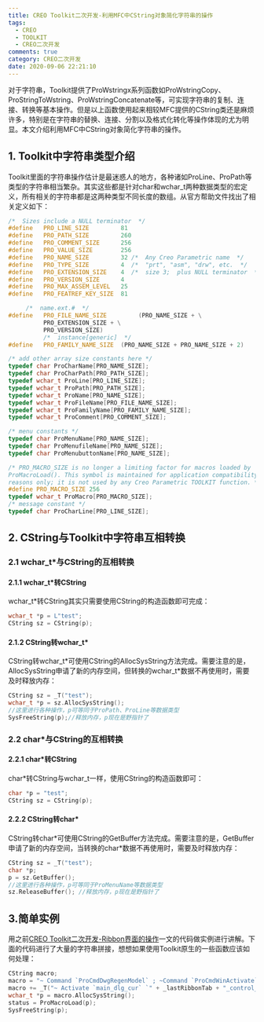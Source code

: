```yaml
---
title: CREO Toolkit二次开发-利用MFC中CString对象简化字符串的操作
tags:
  - CREO
  - TOOLKIT
  - CREO二次开发
comments: true
category: CREO二次开发
date: 2020-09-06 22:21:10
---
```



对于字符串，Toolkit提供了ProWstringx系列函数如ProWstringCopy、ProStringToWstring、ProWstringConcatenate等，可实现字符串的复制、连接、转换等基本操作。但是以上函数使用起来相较MFC提供的CString类还是麻烦许多，特别是在字符串的替换、连接、分割以及格式化转化等操作体现的尤为明显。本文介绍利用MFC中CString对象简化字符串的操作。

## 1. Toolkit中字符串类型介绍

Toolkit里面的字符串操作估计是最迷惑人的地方，各种诸如ProLine、ProPath等类型的字符串相当繁杂。其实这些都是针对char和wchar_t两种数据类型的宏定义，所有相关的字符串都是这两种类型不同长度的数组。从官方帮助文件找出了相关定义如下：

```cpp
/*  Sizes include a NULL terminator  */
#define   PRO_LINE_SIZE         81
#define   PRO_PATH_SIZE         260
#define   PRO_COMMENT_SIZE      256
#define   PRO_VALUE_SIZE        256
#define   PRO_NAME_SIZE         32 /*  Any Creo Parametric name  */
#define   PRO_TYPE_SIZE         4  /*  "prt", "asm", "drw", etc.  */
#define   PRO_EXTENSION_SIZE    4  /*  size 3;  plus NULL terminator  */
#define   PRO_VERSION_SIZE      4
#define   PRO_MAX_ASSEM_LEVEL   25
#define   PRO_FEATREF_KEY_SIZE  81

     /*  name.ext.#  */
#define   PRO_FILE_NAME_SIZE         (PRO_NAME_SIZE + \
          PRO_EXTENSION_SIZE + \
          PRO_VERSION_SIZE)
          /*  instance[generic]  */
#define   PRO_FAMILY_NAME_SIZE  (PRO_NAME_SIZE + PRO_NAME_SIZE + 2)

/* add other array size constants here */
typedef char ProCharName[PRO_NAME_SIZE];
typedef char ProCharPath[PRO_PATH_SIZE];
typedef wchar_t ProLine[PRO_LINE_SIZE];
typedef wchar_t ProPath[PRO_PATH_SIZE];
typedef wchar_t ProName[PRO_NAME_SIZE];
typedef wchar_t ProFileName[PRO_FILE_NAME_SIZE];
typedef wchar_t ProFamilyName[PRO_FAMILY_NAME_SIZE];
typedef wchar_t ProComment[PRO_COMMENT_SIZE];

/* menu constants */
typedef char ProMenuName[PRO_NAME_SIZE];
typedef char ProMenufileName[PRO_NAME_SIZE];
typedef char ProMenubuttonName[PRO_NAME_SIZE];

/* PRO_MACRO_SIZE is no longer a limiting factor for macros loaded by
ProMacroLoad(). This symbol is maintained for application compatibility
reasons only; it is not used by any Creo Parametric TOOLKIT function. */
#define PRO_MACRO_SIZE 256
typedef wchar_t ProMacro[PRO_MACRO_SIZE];
/* message constant */
typedef char ProCharLine[PRO_LINE_SIZE];
```

## 2. CString与Toolkit中字符串互相转换

### 2.1 wchar_t*与CString的互相转换

#### 2.1.1 wchar_t*转CString

wchar_t*转CString其实只需要使用CString的构造函数即可完成：

```cpp
wchar_t *p = L"test";
CString sz = CString(p);
```

#### 2.1.2 CString转wchar_t*

CString转wchar_t\*可使用CString的AllocSysString方法完成。需要注意的是，AllocSysString申请了新的内存空间，但转换的wchar_t\*数据不再使用时，需要及时释放内存：

```cpp
CString sz = _T("test");
wchar_t *p = sz.AllocSysString();
//这里进行各种操作，p可等同于ProPath、ProLine等数据类型
SysFreeString(p);//释放内存，p现在是野指针了
```

### 2.2 char*与CString的互相转换

#### 2.2.1 char*转CString

char*转CString与wchar_t一样，使用CString的构造函数即可：

```cpp
char *p = "test";
CString sz = CString(p);
```

#### 2.2.2 CString转char*

CString转char\*可使用CString的GetBuffer方法完成。需要注意的是，GetBuffer申请了新的内存空间，当转换的char\*数据不再使用时，需要及时释放内存：

```cpp
CString sz = _T("test");
char *p;
p = sz.GetBuffer();
//这里进行各种操作，p可等同于ProMenuName等数据类型
sz.ReleaseBuffer(); //释放内存，p现在是野指针了
```

## 3.简单实例

用之前<a href="https://www.hudi.site/2020/05/02/CREO Toolkit二次开发-Ribbon界面的操作/" target="_blank">CREO Toolkit二次开发-Ribbon界面的操作</a>一文的代码做实例进行讲解。下面的代码进行了大量的字符串拼接，想想如果使用Toolkit原生的一些函数应该如何处理：

```cpp
CString macro;
macro = "~ Command `ProCmdDwgRegenModel` ; ~Command `ProCmdWinActivate`;";
macro += _T("~ Activate `main_dlg_cur` `" + _lastRibbonTab + "_control_btn` 1;");
wchar_t *p = macro.AllocSysString();
status = ProMacroLoad(p);
SysFreeString(p);
```
